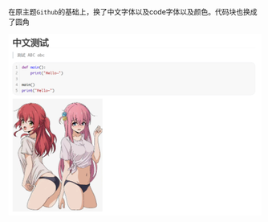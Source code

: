 在原主题`Github`的基础上，换了中文字体以及code字体以及颜色。代码块也换成了圆角

![image-20231021200112332](image-20231021200112332.png)
